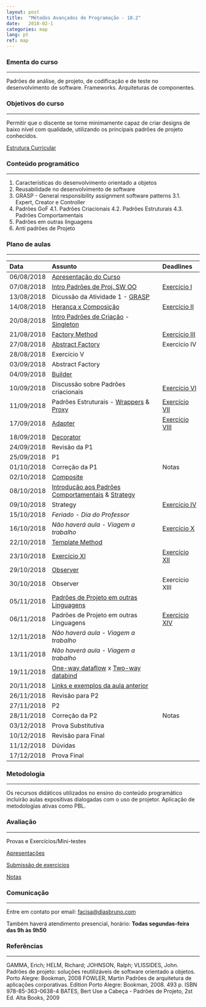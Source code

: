 ```yaml
---
layout: post
title:  "Métodos Avançados de Programação - 18.2"
date:   2018-02-1
categories: map
lang: pt
ref: map
---
```


### Ementa do curso
___

Padrões de análise, de projeto, de codificação e de teste no desenvolvimento de software. Frameworks. Arquiteturas de componentes.

### Objetivos do curso
___

Permitir que o discente se torne minimamente capaz de criar designs de baixo nível com qualidade, utilizando os principais padrões de projeto conhecidos.

[Estrutura Curricular](https://drive.google.com/file/d/0B9oADRpZVGECMmQ4WV83YVlRRGs/view?usp=sharing)

### Conteúdo programático
___

1. Características do desenvolvimento orientado a objetos
2. Reusabilidade no desenvolvimento de software
3. GRASP - General responsibility assignment software patterns
3.1. Expert, Creator e Controller
4. Padrões GoF
4.1. Padrões Criacionais 
4.2. Padrões Estruturais
4.3. Padrões Comportamentais
5. Padrões em outras linguagens
6. Anti padrões de Projeto


### Plano de aulas
___

| Data	| Assunto | Deadlines
| :------- | :------ | :------ |
| 06/08/2018 | [Apresentação do Curso](https://docs.google.com/presentation/d/1mOPHxgTf-A9LoSyBTqXDawuYjvLN6OLG_ytMcxBym_w/edit#slide=id.g1cd879af31_0_542)
| 07/08/2018 | [Intro Padrões de Proj. SW OO](https://docs.google.com/presentation/d/13WPIixGznyko2lYZDl54ltgzTWyRVW7U-LRAZEEmX74/preview?slide=id.p) | [Exercício I](http://www.dsc.ufcg.edu.br/~jacques/cursos/map/html/auto.htm)
| 13/08/2018 | Dicussão da Atividade 1 - [GRASP](https://docs.google.com/presentation/d/1Vl2p09cwlN11-NSxvsVc9-ZKDE7zPUnFBsOBekbxZE4/preview)
| 14/08/2018 | [Herança x Composição](https://docs.google.com/presentation/d/1vNVH0uFvDoqF2SSIbgVnbPWWvQw_Fw85nMTeciwvbVw/preview) | [Exercício II](https://docs.google.com/document/d/1SW7LU886unh8xcBo4dVVeDbA3Yw5G8zmTqFxXLDJRiE/preview)
| 20/08/2018 | [Intro Padrões de Criação](https://docs.google.com/presentation/d/1puvG2ExPgBdSdiQ8nNP7L5058Wm8cYV-JUQkP05nCHg/preview?slide=id.p) - [Singleton](https://docs.google.com/presentation/d/1aBYsCEikyoo6cHU040ZAmHhUt21YL0qpuXFXS0xJGeo/preview)
| 21/08/2018 | [Factory Method](https://docs.google.com/presentation/d/1LP7U-3RkJzVV377RtkEFnvNHQKBsT2bECqPYAmcc4fA/preview)| [Exercício III](https://docs.google.com/document/d/1DRODTEwe7Y32zfKCaE7BfJ6esUlsINy62_8B4SXC_no/preview)
| 27/08/2018 | [Abstract Factory](https://docs.google.com/presentation/d/124y2J-xrB_par7WPBgvnGeV7_zWLN9kGfYWI9bnlqS4/preview) | Exercício IV
| 28/08/2018 | Exercício V
| 03/09/2018 | Abstract Factory
| 04/09/2018 | [Builder](https://docs.google.com/presentation/d/1544QiRITl1-O3GGR_sx-7ZmPHxlba8qcfnGA1Oyt_50/preview#slide=id.p)
| 10/09/2018 | Discussão sobre Padrões criacionais | [Exercício VI](https://docs.google.com/document/d/1cGn6sA96WKlNTibiqM2YFwLJOy9Y0My-LJr0I-yZvcM/edit#heading=h.8r6pklca7gym)
| 11/09/2018 | Padrões Estruturais - [Wrappers](https://docs.google.com/presentation/d/1hHc56ps92uCgnPv76x8qcfzJ6qkVK87N6PqgOUGrWzs/preview) & [Proxy](https://docs.google.com/presentation/d/1Pz9EfAD0xB96nZ0x6ELp0nkl3DoLdrNAYxAkZgqy7ss/preview) | [Exercício VII](https://docs.google.com/document/d/1KlwqRkMjcJ-ei7unvO_QoH4O9HrBPqfQ6O6IRYK5KYg/preview)
| 17/09/2018 | [Adapter](https://docs.google.com/presentation/d/1KV8Z-aEdB_6vnwCh5N-KDf5MfCJvghP_eKbmBTwbdrM/preview) | [Exercício VIII](https://docs.google.com/document/d/1x08OHx5cUxt2C0doTV_GNb1ccGtrSMq9zCpnFw_66mE/preview)
| 18/09/2018 | [Decorator](https://docs.google.com/presentation/d/16DgbgEJ9nK_2awe7z6xbbgC0cKRMNfh0E7UgRlu9pHQ/preview#slide=id.p)
| 24/09/2018 | Revisão da P1
| 25/09/2018 | P1
| 01/10/2018 | Correção da P1 | Notas
| 02/10/2018 | [Composite](https://docs.google.com/presentation/d/1YxnvwLx62QPFVa3OOPTRvaJy6bj8nQSEUqQeNL2I-PQ/preview?slide=id.p)
| 08/10/2018 | [Introdução aos Padrões Comportamentais](https://docs.google.com/presentation/d/1BNVv7-2yBeI7RUTQCMRMZ4RSsCx1_pUANlLBk9acW80/preview?slide=id.p) & [Strategy](https://docs.google.com/presentation/d/1Ec3mRcubMe-FOhq5mwbur45qA50JOSA42KVgS0N5sGg/preview?slide=id.p)
| 09/10/2018 | Strategy | [Exercício IV](https://docs.google.com/document/d/1N4J8Y-fn5XrUNnopP399fCjqqzLgIo5fwyPnWYGRq-w/edit)
| 15/10/2018 | _Feriado - Dia do Professor_
| 16/10/2018 | _Não haverá aula - Viagem a trabalho_ | [Exercício X](https://docs.google.com/document/d/1D2YDe8z1UtfQVCi5Q8aoaNnDMG6Vvtvw2mlO-FC_IVE/preview#)
| 22/10/2018 | [Template Method](https://docs.google.com/presentation/d/1elsV0ezsaVbZv-i3FYF5mNOWr1x2BpNS8pHZYPLBttU/preview#slide=id.p) 
| 23/10/2018 | [Exercício XI](https://docs.google.com/document/d/1pfXEQaNlpKbqs-NIsEY3jW5ih5xdvaBKt60seQmoGdA/preview) | [Exercício XII](https://docs.google.com/document/d/18icQy6eCJE6CUroZhOl-sShwmiDqdemnNIQ9CxJsFjs/edit)
| 29/10/2018 | [Observer](https://docs.google.com/presentation/d/1b1byFVVayhgNHBfnRNVUlAJCGChcW6PkZ6xXncGjQ_U/preview#slide=id.p)  
| 30/10/2018 | Observer | Exercício XIII
| 05/11/2018 | [Padrões de Projeto em outras Linguagens](https://docs.google.com/presentation/d/1E9r3TS6AFXul0kh7f9_ew4BeBQKxwo_WxCJPlDRzeIQ/edit#slide=id.p)
| 06/11/2018 | Padrões de Projeto em outras Linguagens | [Exercício XIV](https://docs.google.com/document/d/1_UjPi_h6IuWiGuz8uTBep4LUJE5QPC2ZNQwef9Fr8R4/preview)
| 12/11/2018 | _Não haverá aula - Viagem a trabalho_
| 13/11/2018 | _Não haverá aula - Viagem a trabalho_
| 19/11/2018 | [One-way dataflow](https://medium.com/@alialhaddad/https-medium-com-alialhaddad-redux-vs-parent-to-child-2583c8e29509) x [Two-way databind](https://docs.angularjs.org/tutorial/step_06)
| 20/11/2018 | [Links e exemplos da aula anterior](https://docs.google.com/document/d/1k_ljQjPIVwHMJ47PStIf8sUI4DnG4LAkuplNpYLxjiA/preview)
| 26/11/2018 | Revisão para P2
| 27/11/2018 | P2
| 28/11/2018 | Correção da P2 | Notas
| 03/12/2018 | Prova Substitutiva
| 10/12/2018 | Revisão para Final
| 11/12/2018 | Dúvidas
| 17/12/2018 | Prova Final

### Metodologia
___
Os recursos didáticos utilizados no ensino do conteúdo programático incluirão aulas expositivas dialogadas com o uso de projetor. Aplicação de metodologias ativas como PBL. 

### Avaliação
___
Provas e Exercícios/Mini-testes

[Apresentações]() 

[Submissão de exercícios](https://docs.google.com/forms/d/e/1FAIpQLScBl98jyUe4aMRcrY1t8O73x_LbUkCR6a_wYBwrvEo5t7DZWA/viewform)

[Notas](https://docs.google.com/spreadsheets/d/1Ufu84oSeZQuvGpZk47KWvhBAXhy7rRu_3Ucz002NjrE/preview#gid=0)

### Comunicação
___
Entre em contato por email: facisa@diasbruno.com

Também haverá atendimento presencial, horário: **Todas segundas-feira das 9h às 9h50**

### Referências
___

GAMMA, Erich; HELM, Richard; JOHNSON, Ralph; VLISSIDES, John. Padrões de projeto: soluções reutilizáveis de software orientado a objetos. Porto Alegre: Bookman, 2008
FOWLER, Martin Padrões de arquitetura de aplicações corporativas. Edition Porto Alegre: Bookman, 2008. 493 p. ISBN 978-85-363-0638-4
BATES, Bert Use a Cabeça - Padrões de Projeto, 2st Ed. Alta Books, 2009
